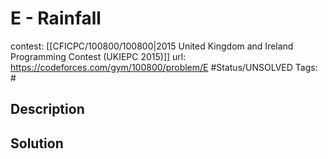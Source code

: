# E - Rainfall

contest: [[CFICPC/100800/100800|2015 United Kingdom and Ireland Programming Contest (UKIEPC 2015)]]
url: https://codeforces.com/gym/100800/problem/E
#Status/UNSOLVED
Tags: #

## Description

## Solution

